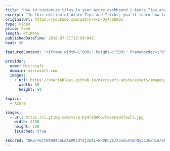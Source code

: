 ```yaml
---
title: "How to customize tiles in your Azure dashboard | Azure Tips and Tricks"
excerpt: "In this edition of Azure Tips and Tricks, you'll learn how to quickly drag and customize tiles in the Azure portal. Easily customize your dashboards and save your preferences in order to quickly pick and choose what information you want to see.  For more tips and tricks, visit: http://azuredev.tips/"
originalUrl: https://youtube.com/watch?v=p-Dy4rSQAQo
type: video
price: Free
length: PT1M45S
publishedDateTime: 2018-07-31T15:50:04Z
heat: 50

featuredContent: "<iframe width=\"800\" height=\"500\" frameborder=\"0\" src=\"https://www.youtube.com/embed/p-Dy4rSQAQo\" allow=\"accelerometer; autoplay; encrypted-media; gyroscope; picture-in-picture\" allowfullscreen></iframe>"

provider:
  name: Microsoft
  domain: microsoft.com
  images:
    - url: https://smartableai.github.io/microsoft-azure/assets/images/organizations/microsoft.com-50x50.jpg
      width: 50
      height: 50

topics:
  - Azure

images:
  - url: https://i.ytimg.com/vi/p-Dy4rSQAQo/maxresdefault.jpg
    width: 1280
    height: 720
    isCached: true

secured: "QRZ/v6CtWA894cWLdAERK1dYsjzDAI+NR0Kuys/X5wo5Xv8nNy3cJ6xhie/0OodcNBrPRy/rw8136U4KLh18LDftZNduK/fiOpZ9zxfFG/+t6HvrlXTcsvXSplh8Vlnz7uwiyurrSsaY6B9uySZVF3OEVuMAGfn708PE6EMM4K5E4nMTl8yGoy/veVk3tuTTn6QgzdB50rdDNQGxkkdYUN4Do4CQnCqVnDynbknv4OOKhwXVJMw6/SygaF9NOo7mAPvYkuCn0VSKqJ8Y9kllUppxM7yvFOd5m5/NpfVZnT7OMsBaYk1wUCYsdF4lwm0VIn2WmEx1XrkzwT/KfGNv5PQ2HtHN148MHZd/gd4F+DdG3fXwxWVVZwT0EUy3vtemBoMRWQUjh4Z6QbVw5sN5aquoV9VtYcEildBLdm1Np10=;KE28LSfeP2qKzRtwcDXIfQ=="
---
```


